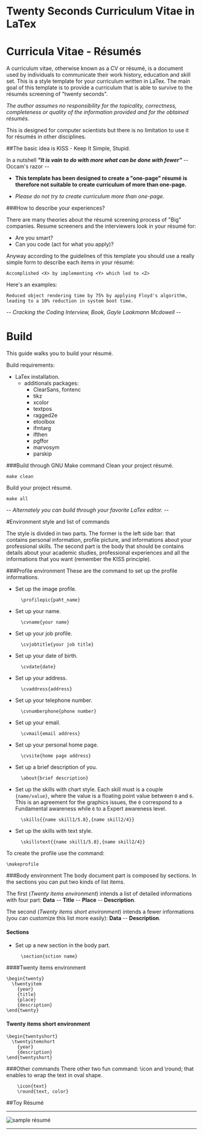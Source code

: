 Twenty Seconds Curriculum Vitae in LaTex
========================================================================
# Curricula Vitae - Résumés
A curriculum vitae, otherwise known as a CV or résumé, is a document used by individuals to communicate their work history, education and skill set. This is a style template for your curriculum written in LaTex. The main goal of this template is to provide a curriculum that is able to survive to the résumés screening of "twenty seconds".

_The author assumes no responsibility for the topicality, correctness, completeness or quality of the information provided and for the obtained résumés._

This is designed for computer scientists but there is no limitation to use it for résumés in other disciplines.

##The basic idea is KISS - Keep It Simple, Stupid.

In a nutshell _**"It is vain to do with more what can be done with fewer"**_ -- Occam's razor --

* **This template has been designed to create a "one-page" résumé is therefore not suitable to create curriculum of more than one-page.** 

* _Please do not try to create curriculum more than one-page._ 

###How to describe your experiences?

There are many theories about the résumé screening process of "Big" companies.
Resume screeners and the interviewers look in your résumé for:

- Are you smart?
- Can you code (act for what you apply)?

Anyway according to the guidelines of this template you should use a really simple form to describe each items in your résumé: 

	Accomplished <X> by implementing <Y> which led to <Z>

Here's an examples:
	
	Reduced object rendering time by 75% by applying Floyd's algorithm, leading to a 10% reduction in system boot time.
	
-- _Cracking the Coding Interview, Book, Gayle Laakmann Mcdowell_ --

# Build 
This guide walks you to build your résumé.

Build requirements:

* LaTex installation.
	* additionals packages:	 	
		- ClearSans, fontenc
		- tikz
		- xcolor
		- textpos
		- ragged2e
		- etoolbox
		- ifmtarg
		- ifthen
		- pgffor
		- marvosym
		- parskip

###Build through GNU Make command
Clean your project résumé.
	
	make clean
	
Build your project résumé.

	make all
	
-- _Alternately you can build through your favorite LaTex editor._ --

#Environment style and list of commands

The style is divided in two parts. The former is the left side bar: that contains personal information, profile picture, and informations about your professional skills. The second part is the body that should be contains details about your academic studies, professional experiences and all the informations that you want (remember the KISS principle).

###Profile environment
These are the command to set up the profile informations.

* Set up the image profile.
	
		\profilepic{paht_name}
* Set up your name.
	
		\cvname{your name}
* Set up your job profile.
	
		\cvjobtitle{your job title}
* Set up your date of birth.
	
		\cvdate{date}	
* Set up your address.
	
		\cvaddress{address}		
* Set up your telephone number.
	
		\cvnumberphone{phone number}
* Set up your email.
	
		\cvmail{email address}
* Set up your personal home page.
	
		\cvsite{home page address}
* Set up a brief description of you.
	
		\about{brief description}
* Set up the skills with chart style. Each skill must is a couple `{name/value}`, where the value is a floating point value between `0` and `6`. This is an agreement for the graphics issues, the `0` correspond to a Fundamental awareness while `6` to a Expert awareness level.
	
		\skills{{name skill1/5.8},{name skill2/4}} 
* Set up the skills with text style.
	
		\skillstext{{name skill1/5.8},{name skill2/4}} 

To create the profile use the command:

	\makeprofile

###Body environment
The body document part is composed by sections.
In the sections you can put two kinds of list items.

The first (_Twenty items environment_) intends a list of detailed informations with four part: **Data** -- **Title** -- **Place** -- **Description**. 

The second (_Twenty items short environment_) intends a fewer informations (you can customize this list more easily): **Data** -- **Description**.
#### Sections
* Set up a new section in the body part.
		
		\section{sction name}


####Twenty items environment
```
\begin{twenty}
  \twentyitem
    {year}
    {title}
    {place}
    {description}
\end{twenty}
```

#### Twenty items short environment
```
\begin{twentyshort}
  \twentyitemshort
    {year}
    {description}
\end{twentyshort}
```
###Other commands
There other two fun command: \icon and \round; that enables to wrap the text in oval shape.

```
	\icon{text}
	\round{text, color}
```
##Toy Résumé
***
![sample résumé](https://github.com/spagnuolocarmine/TwentySecondsCurriculumVitae-LaTex/raw/master/Twenty-Seconds_cv.jpg)
***
